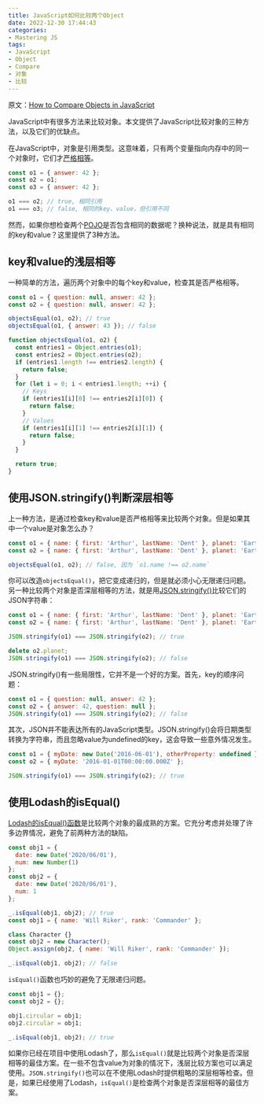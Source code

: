 ```yaml
---
title: JavaScript如何比较两个Object
date: 2022-12-30 17:44:43
categories:
- Mastering JS
tags:
- JavaScript
- Object
- Compare
- 对象
- 比较
---
```


原文：[How to Compare Objects in JavaScript](https://masteringjs.io/tutorials/fundamentals/compare-objects)

JavaScript中有很多方法来比较对象。本文提供了JavaScript比较对象的三种方法，以及它们的优缺点。

<!-- more -->

在JavaScript中，对象是引用类型。这意味着，只有两个变量指向内存中的同一个对象时，它们才[严格相等](https://masteringjs.io/tutorials/fundamentals/equality)。

```javascript
const o1 = { answer: 42 };
const o2 = o1;
const o3 = { answer: 42 };

o1 === o2; // true, 相同引用
o1 === o3; // false, 相同的key、value，但引用不同
```

然而，如果你想检查两个[POJO](https://masteringjs.io/tutorials/fundamentals/pojo)是否包含相同的数据呢？换种说法，就是具有相同的key和value？这里提供了3种方法。

## key和value的浅层相等

一种简单的方法，遍历两个对象中的每个key和value，检查其是否严格相等。

```javascript
const o1 = { question: null, answer: 42 };
const o2 = { question: null, answer: 42 };

objectsEqual(o1, o2); // true
objectsEqual(o1, { answer: 43 }); // false

function objectsEqual(o1, o2) {
  const entries1 = Object.entries(o1);
  const entries2 = Object.entries(o2);
  if (entries1.length !== entries2.length) {
    return false;
  }
  for (let i = 0; i < entries1.length; ++i) {
    // Keys
    if (entries1[i][0] !== entries2[i][0]) {
      return false;
    }
    // Values
    if (entries1[i][1] !== entries2[i][1]) {
      return false;
    }
  }

  return true;
}
```

## 使用JSON.stringify()判断深层相等

上一种方法，是通过检查key和value是否严格相等来比较两个对象。但是如果其中一个value是对象怎么办？

```javascript
const o1 = { name: { first: 'Arthur', lastName: 'Dent' }, planet: 'Earth' };
const o2 = { name: { first: 'Arthur', lastName: 'Dent' }, planet: 'Earth' };

objectsEqual(o1, o2); // false, 因为 `o1.name !== o2.name`
```

你可以改造`objectsEqual()`，把它变成递归的，但是就必须小心无限递归问题。另一种比较两个对象是否深层相等的方法，就是用[JSON.stringify()](https://masteringjs.io/tutorials/fundamentals/stringify)比较它们的JSON字符串：

```javascript
const o1 = { name: { first: 'Arthur', lastName: 'Dent' }, planet: 'Earth' };
const o2 = { name: { first: 'Arthur', lastName: 'Dent' }, planet: 'Earth' };

JSON.stringify(o1) === JSON.stringify(o2); // true

delete o2.planet;
JSON.stringify(o1) === JSON.stringify(o2); // false
```

JSON.stringify()有一些局限性，它并不是一个好的方案。首先，key的顺序问题：

```javascript
const o1 = { question: null, answer: 42 };
const o2 = { answer: 42, question: null };
JSON.stringify(o1) === JSON.stringify(o2); // false
```

其次，JSON并不能表达所有的JavaScript类型。JSON.stringify()会将日期类型转换为字符串，而且忽略value为undefined的key，这会导致一些意外情况发生。

```javascript
const o1 = { myDate: new Date('2016-06-01'), otherProperty: undefined };
const o2 = { myDate: '2016-01-01T00:00:00.000Z' };

JSON.stringify(o1) === JSON.stringify(o2); // true
```

## 使用Lodash的isEqual()

[Lodash的isEqual()函数](https://lodash.com/docs/4.17.15#isEqual)是比较两个对象的最成熟的方案。它充分考虑并处理了许多边界情况，避免了前两种方法的缺陷。

```javascript
const obj1 = {
  date: new Date('2020/06/01'),
  num: new Number(1)
};
const obj2 = {
  date: new Date('2020/06/01'),
  num: 1
};

_.isEqual(obj1, obj2); // true
const obj1 = { name: 'Will Riker', rank: 'Commander' };

class Character {}
const obj2 = new Character();
Object.assign(obj2, { name: 'Will Riker', rank: 'Commander' });

_.isEqual(obj1, obj2); // false
```

`isEqual()`函数也巧妙的避免了无限递归问题。

```javascript
const obj1 = {};
const obj2 = {};

obj1.circular = obj1;
obj2.circular = obj1;

_.isEqual(obj1, obj2); // true
```

如果你已经在项目中使用Lodash了，那么`isEqual()`就是比较两个对象是否深层相等的最佳方案。在一些不包含value为对象的情况下，浅层比较方案也可以满足使用。`JSON.stringify()`也可以在不使用Lodash时提供粗略的深层相等检查。但是，如果已经使用了Lodash，`isEqual()`是检查两个对象是否深层相等的最佳方案。